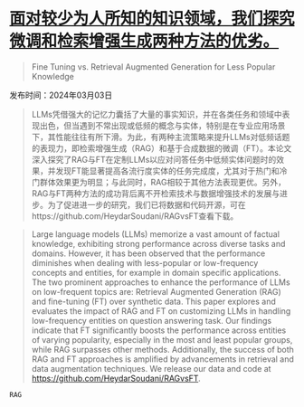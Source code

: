# [面对较少为人所知的知识领域，我们探究微调和检索增强生成两种方法的优劣。](https://arxiv.org/abs/2403.01432)

> Fine Tuning vs. Retrieval Augmented Generation for Less Popular Knowledge

发布时间：2024年03月03日

> LLMs凭借强大的记忆力囊括了大量的事实知识，并在各类任务和领域中表现出色，但当遇到不常出现或低频的概念与实体，特别是在专业应用场景下，其性能往往有所下滑。为此，有两种主流策略来提升LLMs对低频话题的表现力，即检索增强生成（RAG）和基于合成数据的微调（FT）。本论文深入探究了RAG与FT在定制LLMs以应对问答任务中低频实体问题时的效果，并发现FT能显著提高各流行度实体的任务完成度，尤其对于热门和冷门群体效果更为明显；与此同时，RAG相较于其他方法表现更优。另外，RAG与FT两种方法的成功背后离不开检索技术与数据增强技术的发展与进步。为了促进进一步的研究，我们已将数据和代码开源，可在https://github.com/HeydarSoudani/RAGvsFT查看下载。

> Large language models (LLMs) memorize a vast amount of factual knowledge, exhibiting strong performance across diverse tasks and domains. However, it has been observed that the performance diminishes when dealing with less-popular or low-frequency concepts and entities, for example in domain specific applications. The two prominent approaches to enhance the performance of LLMs on low-frequent topics are: Retrieval Augmented Generation (RAG) and fine-tuning (FT) over synthetic data. This paper explores and evaluates the impact of RAG and FT on customizing LLMs in handling low-frequency entities on question answering task. Our findings indicate that FT significantly boosts the performance across entities of varying popularity, especially in the most and least popular groups, while RAG surpasses other methods. Additionally, the success of both RAG and FT approaches is amplified by advancements in retrieval and data augmentation techniques. We release our data and code at https://github.com/HeydarSoudani/RAGvsFT.

`RAG`